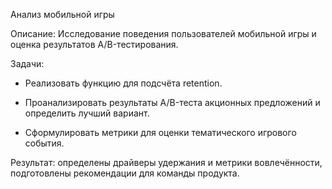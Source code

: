 Анализ мобильной игры

Описание: Исследование поведения пользователей мобильной игры и оценка результатов A/B-тестирования.

Задачи:

- Реализовать функцию для подсчёта retention.

- Проанализировать результаты A/B-теста акционных предложений и определить лучший вариант.

- Сформулировать метрики для оценки тематического игрового события.
  
Результат: определены драйверы удержания и метрики вовлечённости, подготовлены рекомендации для команды продукта.
